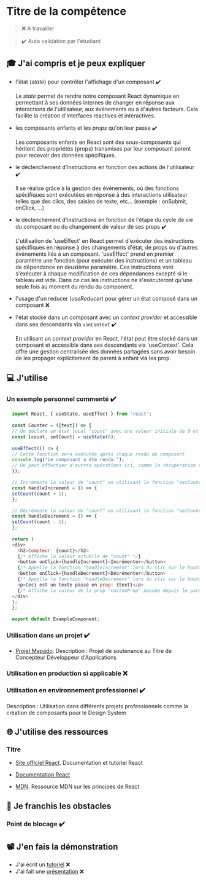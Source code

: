 # Titre de la compétence

> ❌ A travailler

> ✔️ Auto validation par l'étudiant

## 🎓 J'ai compris et je peux expliquer

- l'état (_state_) pour contrôler l'affichage d'un composant ✔️

  Le *state* permet de rendre notre composant React dynamique en permettant à ses données internes de changer en réponse aux interactions de l'utilisateur, aux événements ou à d'autres facteurs. Cela facilite la création d'interfaces réactives et interactives.

- les composants enfants et les _props_ qu'on leur passe ✔️

  Les composants enfants en React sont des sous-composants qui héritent des propriétés (props) transmises par leur composant parent pour recevoir des données spécifiques.

- le déclenchement d'instructions en fonction des actions de l'utilisateur ✔️

  Il se réalise grâce à la gestion des événements, où des fonctions spécifiques sont exécutées en réponse à des interactions utilisateur telles que des clics, des saisies de texte, etc... (exemple : onSubmit, onClick, ...)

- le déclenchement d'instructions en fonction de l'étape du cycle de vie du composant ou du changement de valeur de ses props ✔️

  L'utilisation de 'useEffect' en React permet d'exécuter des instructions spécifiques en réponse à des changements d'état, de props ou d'autres événements liés à un composant. 
'useEffect' prend en premier paramètre une fonction (pour exécuter des instructions) et un tableau de dépendance en deuxième paramètre. Ces instructions vont s'exécuter à chaque modification de ces dépendances excepté si le tableau est vide. Dans ce cas les instructions ne s'exécuteront qu'une seule fois au moment du rendu du component.

- l'usage d'un reducer (_useReducer_) pour gérer un état composé dans un composant ❌

- l'état stocké dans un composant avec un _context provider_ et accessible dans ses descendants via `useContext` ✔️

  En utilisant un *context provider* en React, l'état peut être stocké dans un composant et accessible dans ses descendants via 'useContext'. Cela offre une gestion centralisée des données partagées sans avoir besoin de les propager explicitement de parent à enfant via les prop.

## 💻 J'utilise

### Un exemple personnel commenté ✔️

```javascript
  import React, { useState, useEffect } from 'react';
  
  const Counter = ({text}) => {
  // On déclare un état local "count" avec une valeur initiale de 0 et une fonction "setCount" pour le mettre à jour
  const [count, setCount] = useState(0);
  
  useEffect(() => {
  // Cette fonction sera exécutée après chaque rendu du composant
  console.log("Le composant a été rendu.");
  // On peut effectuer d'autres opérations ici, comme la récupération de données depuis une API, l'abonnement à des événements, ...
  });

  // Incrémente la valeur de "count" en utilisant la fonction "setCount"
  const handleIncrement = () => {
  setCount(count + 1);
  };

  // Décrémente la valeur de "count" en utilisant la fonction "setCount"
  const handleDecrement = () => {
  setCount(count - 1);
  };
  
  return (
  <div>
    <h2>Compteur: {count}</h2>
    {/* Affiche la valeur actuelle de "count" */}
    <button onClick={handleIncrement}>Incrémenter</button>
    {/* Appelle la fonction "handleIncrement" lors du clic sur le bouton */}
    <button onClick={handleDecrement}>Décrémenter</button>
    {/* Appelle la fonction "handleDecrement" lors du clic sur le bouton */}
    <p>Ceci est un texte passé en prop: {text}</p>
    {/* Affiche la valeur de la prop "customProp" passée depuis le parent */}
  </div>
  );
  };
  
  export default ExampleComponent;
```

### Utilisation dans un projet ✔️

- [Projet Mapado](https://github.com/WildCodeSchool/2209-wns-adleman-mapado).
  Description : Projet de soutenance au Titre de Concepteur Développeur d'Applications

### Utilisation en production si applicable ❌

### Utilisation en environnement professionnel ✔️

Description : Utilisation dans différents projets professionnels comme la création de composants pour le Design System

## 🌐 J'utilise des ressources

### Titre

- [Site officiel React](https://fr.legacy.reactjs.org/docs/getting-started.html).
  Documentation et tutoriel React

- [Documentation React](https://react.dev/)

- [MDN](https://developer.mozilla.org/fr/docs/Learn/Tools_and_testing/Client-side_JavaScript_frameworks/React_getting_started).
  Ressource MDN sur les principes de React

## 🚧 Je franchis les obstacles

### Point de blocage ✔️

## 📽️ J'en fais la démonstration

- J'ai écrit un [tutoriel]() ❌ 
- J'ai fait une [présentation]() ❌ 
